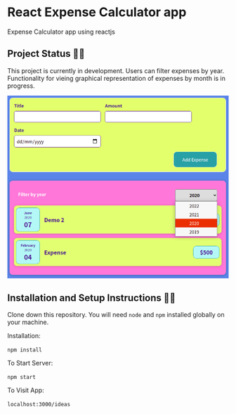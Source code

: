 # React Expense Calculator app

Expense Calculator app using reactjs

## Project Status 👨‍🔧 

This project is currently in development. Users can filter expenses by year. Functionality for vieing graphical representation of expenses by month is in progress.

![image](https://github.com/demonicirfan/Expense-Calculator/blob/main/Image.png)


## Installation and Setup Instructions 👨‍🏫

Clone down this repository. You will need ```node``` and ```npm``` installed globally on your machine.

Installation:

```npm install```

To Start Server:

```npm start```

To Visit App:

```localhost:3000/ideas```
